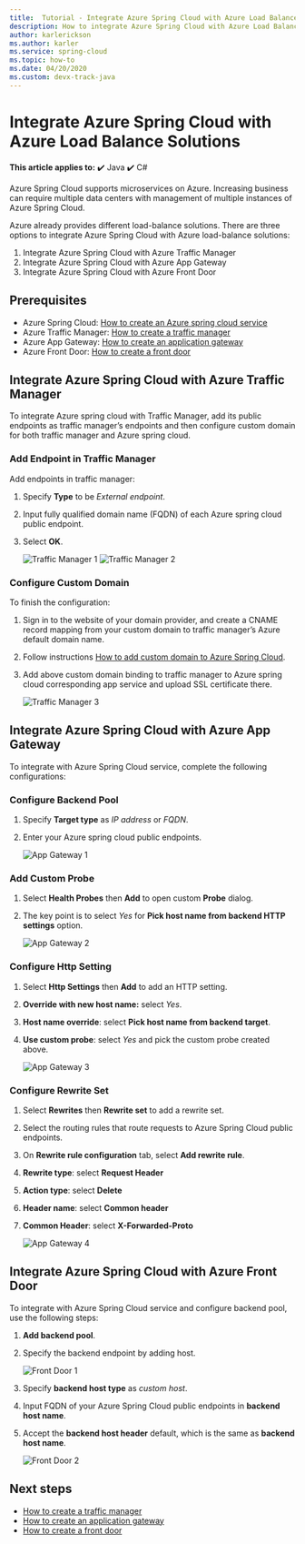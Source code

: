 ```yaml
---
title:  Tutorial - Integrate Azure Spring Cloud with Azure Load Balance Solutions
description: How to integrate Azure Spring Cloud with Azure Load Balance Solutions
author: karlerickson
ms.author: karler
ms.service: spring-cloud
ms.topic: how-to
ms.date: 04/20/2020
ms.custom: devx-track-java
---
```


# Integrate Azure Spring Cloud with Azure Load Balance Solutions

**This article applies to:** ✔️ Java ✔️ C#

Azure Spring Cloud supports microservices on Azure.  Increasing business can require multiple data centers with management of multiple instances of Azure Spring Cloud.

Azure already provides different load-balance solutions. There are three options to integrate Azure Spring Cloud with Azure load-balance solutions:

1. Integrate Azure Spring Cloud with Azure Traffic Manager
2. Integrate Azure Spring Cloud with Azure App Gateway
3. Integrate Azure Spring Cloud with Azure Front Door

## Prerequisites

* Azure Spring Cloud: [How to create an Azure spring cloud service](./quickstart.md)
* Azure Traffic Manager: [How to create a traffic manager](../traffic-manager/quickstart-create-traffic-manager-profile.md)
* Azure App Gateway: [How to create an application gateway](../application-gateway/quick-create-portal.md)
* Azure Front Door: [How to create a front door](../frontdoor/quickstart-create-front-door.md)

## Integrate Azure Spring Cloud with Azure Traffic Manager

To integrate Azure spring cloud with Traffic Manager, add its public endpoints as traffic manager’s endpoints and then configure custom domain for both traffic manager and Azure spring cloud.

### Add Endpoint in Traffic Manager

Add endpoints in traffic manager:

1. Specify **Type** to be *External endpoint*.
1. Input fully qualified domain name (FQDN) of each Azure spring cloud public endpoint.
1. Select **OK**.

    ![Traffic Manager 1](media/spring-cloud-load-balancers/traffic-manager-1.png)
    ![Traffic Manager 2](media/spring-cloud-load-balancers/traffic-manager-2.png)

### Configure Custom Domain

To finish the configuration:

1. Sign in to the website of your domain provider, and create a CNAME record mapping from your custom domain to traffic manager’s Azure default domain name.
1. Follow instructions [How to add custom domain to Azure Spring Cloud](./tutorial-custom-domain.md).
1. Add above custom domain binding to traffic manager to Azure spring cloud corresponding app service and upload SSL certificate there.

    ![Traffic Manager 3](media/spring-cloud-load-balancers/traffic-manager-3.png)

## Integrate Azure Spring Cloud with Azure App Gateway

To integrate with Azure Spring Cloud service, complete the following configurations:

### Configure Backend Pool

1. Specify **Target type** as *IP address* or *FQDN*.
1. Enter your Azure spring cloud public endpoints.

    ![App Gateway 1](media/spring-cloud-load-balancers/app-gateway-1.png)

### Add Custom Probe

1. Select **Health Probes** then **Add** to open custom **Probe** dialog.
1. The key point is to select *Yes* for **Pick host name from backend HTTP settings** option.

    ![App Gateway 2](media/spring-cloud-load-balancers/app-gateway-2.png)

### Configure Http Setting

1. Select **Http Settings** then **Add** to add an HTTP setting.
1. **Override with new host name:** select *Yes*.
1. **Host name override**: select **Pick host name from backend target**.
1. **Use custom probe**: select *Yes* and pick the custom probe created above.

    ![App Gateway 3](media/spring-cloud-load-balancers/app-gateway-3.png)

### Configure Rewrite Set

1. Select **Rewrites** then **Rewrite set** to add a rewrite set.
1. Select the routing rules that route requests to Azure Spring Cloud public endpoints.
1. On **Rewrite rule configuration** tab, select **Add rewrite rule**.
1. **Rewrite type**: select **Request Header**
1. **Action type**: select **Delete**
1. **Header name**: select **Common header**
1. **Common Header**: select **X-Forwarded-Proto**

    ![App Gateway 4](media/spring-cloud-load-balancers/app-gateway-4.png)

## Integrate Azure Spring Cloud with Azure Front Door

To integrate with Azure Spring Cloud service and configure backend pool, use the following steps:

1. **Add backend pool**.
1. Specify the backend endpoint by adding host.

    ![Front Door 1](media/spring-cloud-load-balancers/front-door-1.png)

1. Specify **backend host type** as *custom host*.
1. Input FQDN of your Azure Spring Cloud public endpoints in **backend host name**.
1. Accept the **backend host header** default, which is the same as **backend host name**.

    ![Front Door 2](media/spring-cloud-load-balancers/front-door-2.png)

## Next steps

* [How to create a traffic manager](../traffic-manager/quickstart-create-traffic-manager-profile.md)
* [How to create an application gateway](../application-gateway/quick-create-portal.md)
* [How to create a front door](../frontdoor/quickstart-create-front-door.md)
